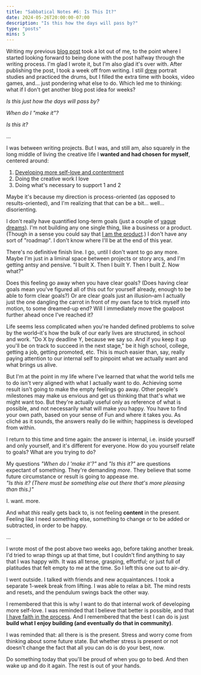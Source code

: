 ```yaml
---
title: "Sabbatical Notes #6: Is This It?"
date: 2024-05-26T20:00:00-07:00
description: "Is this how the days will pass by?"
type: "posts"
mins: 5
---
```


Writing my previous <a target="_blank" href="https://billy.dev/posts/becoming-a-fit-person/">blog post</a> took a lot out of me, to the point where I started looking forward to being done with the post halfway through the writing process. I'm glad I wrote it, but I'm also glad it's over with. After publishing the post, I took a week off from writing. I still <a target="_blank" href="https://www.instagram.com/billyy_art/">drew</a> portrait studies and practiced the drums, but I filled the extra time with books, video games, and… just pondering what else to do. Which led me to thinking: what if I don't get another blog post idea for weeks?

_Is this just how the days will pass by?_

_When do I "make it"?_

_Is this it?_

…

I was between writing projects. But I was, and still am, also squarely in the long middle of living the creative life I **wanted and had chosen for myself**, centered around:
1. <a target="_blank" href="https://billy.dev/posts/sabbatical-notes/5/">Developing more self-love and contentment</a>
1. Doing the creative work I love
1. Doing what's necessary to support 1 and 2

Maybe it's because my direction is process-oriented (as opposed to results-oriented), and I'm realizing that that can be a bit… well… disorienting.

I don't really have quantified long-term goals (just a couple of <a target="_blank" href="https://twitter.com/billyisyoung/status/1549125937207189504">vague</a> <a target="_blank" href="https://twitter.com/billyisyoung/status/1653229341537607680">dreams</a>). I'm not building any one single thing, like a business or a product. (Though in a sense you could say that <a target="_blank" href="https://twitter.com/lainewrites/status/1703974936098873697">I am the product</a>.) I don't have any sort of "roadmap". I don't know where I'll be at the end of this year. 

There's no definitive finish line. I go, until I don't want to go any more. Maybe I'm just in a liminal space between projects or story arcs, and I'm getting antsy and pensive. "I built X. Then I built Y. Then I built Z. Now what?"

Does this feeling go away when you have clear goals? (Does having clear goals mean you've figured all of this out for yourself already, enough to be able to form clear goals?) Or are clear goals just an illusion–am I actually just the one dangling the carrot in front of my own face to trick myself into motion, to some dreamed-up end? Will I immediately move the goalpost further ahead once I've reached it?

Life seems less complicated when you're handed defined problems to solve by the world–it's how the bulk of our early lives are structured, in school and work. "Do X by deadline Y, because we say so. And if you keep it up you'll be on track to succeed in the next stage," be it high school, college, getting a job, getting promoted, etc. This is much easier than, say, really paying attention to our internal self to pinpoint what we actually want and what brings us alive.

But I'm at the point in my life where I've learned that what the world tells me to do isn't very aligned with what I actually want to do. Achieving some result isn't going to make the empty feelings go away. Other people's milestones may make us envious and get us thinking that that's what we might want too. But they're actually useful only as reference of what is possible, and not necessarily what will make _you_ happy. You have to find your own path, based on your sense of Fun and where it takes you. As cliché as it sounds, the answers really do lie within; happiness is developed from within.

I return to this time and time again: the answer is internal, i.e. inside yourself and only yourself, and it's different for everyone. How do you yourself relate to goals? What are you trying to do?

My questions _"When do I 'make it'?"_ and _"Is this it?"_ are questions expectant of something. They're demanding _more_. They believe that some future circumstance or result is going to appease me.  
_"Is this it? (There must be something else out there that's more pleasing than this.)"_

I. want. more.

And what _this_ really gets back to, is not feeling **content** in the present. Feeling like I need something else, something to change or to be added or subtracted, in order to be happy.

…

I wrote most of the post above two weeks ago, before taking another break. I'd tried to wrap things up at that time, but I couldn't find anything to say that I was happy with. It was all tense, grasping, effortful; or just full of platitudes that felt empty to me at the time. So I left this one out to air-dry.

I went outside. I talked with friends and new acquaintances. I took a separate 1-week break from lifting. I was able to relax a bit. The mind rests and resets, and the pendulum swings back the other way.

I remembered that this is why I want to do that internal work of developing more self-love. I was reminded that I believe that better is possible, and that <a target="_blank" href="https://twitter.com/billyisyoung/status/1788720130270310806">I have faith in the process</a>. And I remembered that the best I can do is just **build what I enjoy building (and eventually do that in community)**.

I was reminded that: all there is is the present. Stress and worry come from thinking about some future state. But whether stress is present or not doesn't change the fact that all you can do is do your best, now.

Do something today that you'll be proud of when you go to bed. And then wake up and do it again. The rest is out of your hands.

